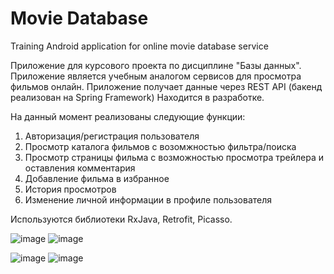 # Movie Database
Training Android application for online movie database service

Приложение для курсового проекта по дисциплине "Базы данных". 
Приложение является учебным аналогом сервисов для просмотра фильмов онлайн.
Приложение получает данные через REST API (бакенд реализован на Spring Framework)
Находится в разработке.

На данный момент реализованы следующие функции:

1. Авторизация/регистрация пользователя
2. Просмотр каталога фильмов с возомжностью фильтра/поиска
3. Просмотр страницы фильма с возможностью просмотра трейлера и оставления комментария
4. Добавление фильма в избранное
5. История просмотров
6. Изменение личной информации в профиле пользователя

Используются библиотеки RxJava, Retrofit, Picasso.

![image](https://user-images.githubusercontent.com/36709011/40141828-afa125b4-595f-11e8-9a1b-4fd900387f1f.png) ![image](https://user-images.githubusercontent.com/36709011/40141880-d19b802e-595f-11e8-8ccc-78061a5cc3b4.png)

![image](https://user-images.githubusercontent.com/36709011/40141924-f8e39ea0-595f-11e8-8834-b757d774c16b.png) ![image](https://user-images.githubusercontent.com/36709011/40141983-190df2fc-5960-11e8-9d77-8667ce39bb7b.png)

